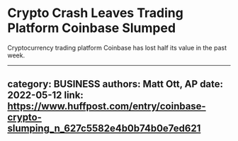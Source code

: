 # Crypto Crash Leaves Trading Platform Coinbase Slumped

Cryptocurrency trading platform Coinbase has lost half its value in the past week.

---
category: BUSINESS
authors: Matt Ott, AP
date: 2022-05-12
link: https://www.huffpost.com/entry/coinbase-crypto-slumping_n_627c5582e4b0b74b0e7ed621
---
